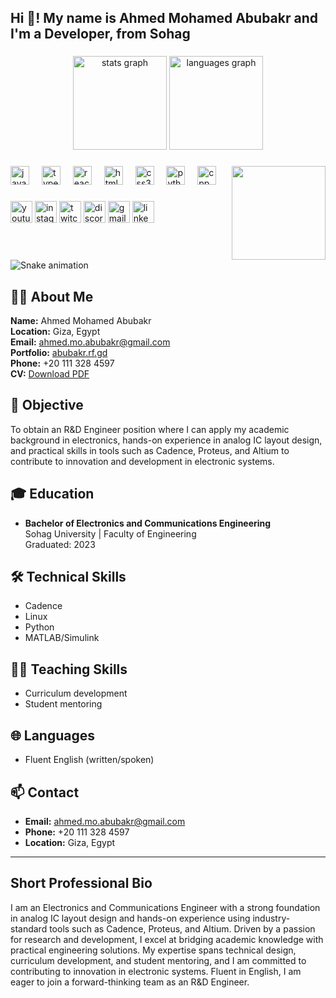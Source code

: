 <h2 align="left">Hi 👋! My name is Ahmed Mohamed Abubakr and I'm a Developer, from Sohag</h2>

###

<div align="center">
  <img src="https://github-readme-stats.vercel.app/api?username=maurodesouza&hide_title=false&hide_rank=false&show_icons=true&include_all_commits=true&count_private=true&disable_animations=false&theme=dracula&locale=en&hide_border=false" height="150" alt="stats graph"  />
  <img src="https://github-readme-stats.vercel.app/api/top-langs?username=maurodesouza&locale=en&hide_title=false&layout=compact&card_width=320&langs_count=5&theme=dracula&hide_border=false" height="150" alt="languages graph"  />
</div>

###

<img align="right" height="150" src="https://media.giphy.com/avatars/default2/200w.gif"  />

###

<div align="left">
  <img src="https://cdn.jsdelivr.net/gh/devicons/devicon/icons/javascript/javascript-original.svg" height="30" alt="javascript logo"  />
  <img width="12" />
  <img src="https://cdn.jsdelivr.net/gh/devicons/devicon/icons/typescript/typescript-original.svg" height="30" alt="typescript logo"  />
  <img width="12" />
  <img src="https://cdn.jsdelivr.net/gh/devicons/devicon/icons/react/react-original.svg" height="30" alt="react logo"  />
  <img width="12" />
  <img src="https://cdn.jsdelivr.net/gh/devicons/devicon/icons/html5/html5-original.svg" height="30" alt="html5 logo"  />
  <img width="12" />
  <img src="https://cdn.jsdelivr.net/gh/devicons/devicon/icons/css3/css3-original.svg" height="30" alt="css3 logo"  />
  <img width="12" />
  <img src="https://cdn.jsdelivr.net/gh/devicons/devicon/icons/python/python-original.svg" height="30" alt="python logo"  />
  <img width="12" />
  <img src="https://cdn.jsdelivr.net/gh/devicons/devicon/icons/cpp/cpp-original.svg" height="30" alt="cpp logo"  />
</div>

###

<div align="left">
  <img src="https://img.shields.io/static/v1?message=Youtube&logo=youtube&label=&color=FF0000&logoColor=white&labelColor=&style=for-the-badge" height="35" alt="youtube logo"  />
  <img src="https://img.shields.io/static/v1?message=Instagram&logo=instagram&label=&color=E4405F&logoColor=white&labelColor=&style=for-the-badge" height="35" alt="instagram logo"  />
  <img src="https://img.shields.io/static/v1?message=Twitch&logo=twitch&label=&color=9146FF&logoColor=white&labelColor=&style=for-the-badge" height="35" alt="twitch logo"  />
  <img src="https://img.shields.io/static/v1?message=Discord&logo=discord&label=&color=7289DA&logoColor=white&labelColor=&style=for-the-badge" height="35" alt="discord logo"  />
  <img src="https://img.shields.io/static/v1?message=Gmail&logo=gmail&label=&color=D14836&logoColor=white&labelColor=&style=for-the-badge" height="35" alt="gmail logo"  />
  <img src="https://img.shields.io/static/v1?message=LinkedIn&logo=linkedin&label=&color=0077B5&logoColor=white&labelColor=&style=for-the-badge" height="35" alt="linkedin logo"  />
</div>

###

<br clear="both">

<img src="https://raw.githubusercontent.com/maurodesouza/maurodesouza/output/snake.svg" alt="Snake animation" />

###
## 👨‍💼 About Me

**Name:** Ahmed Mohamed Abubakr  
**Location:** Giza, Egypt  
**Email:** [ahmed.mo.abubakr@gmail.com](mailto:ahmed.mo.abubakr@gmail.com)  
**Portfolio:** [abubakr.rf.gd](https://abubakr.rf.gd)  
**Phone:** +20 111 328 4597  
**CV:** [Download PDF](assets/cv/ahmed-mohamed-abubakr.pdf)

## 🎯 Objective

To obtain an R&D Engineer position where I can apply my academic background in electronics, hands-on experience in analog IC layout design, and practical skills in tools such as Cadence, Proteus, and Altium to contribute to innovation and development in electronic systems.

## 🎓 Education

- **Bachelor of Electronics and Communications Engineering**  
  Sohag University | Faculty of Engineering  
  Graduated: 2023

## 🛠️ Technical Skills

- Cadence
- Linux
- Python
- MATLAB/Simulink

## 👨‍🏫 Teaching Skills

- Curriculum development
- Student mentoring

## 🌐 Languages

- Fluent English (written/spoken)

## 📫 Contact

- **Email:** [ahmed.mo.abubakr@gmail.com](mailto:ahmed.mo.abubakr@gmail.com)
- **Phone:** +20 111 328 4597
- **Location:** Giza, Egypt

---

## Short Professional Bio

I am an Electronics and Communications Engineer with a strong foundation in analog IC layout design and hands-on experience using industry-standard tools such as Cadence, Proteus, and Altium. Driven by a passion for research and development, I excel at bridging academic knowledge with practical engineering solutions. My expertise spans technical design, curriculum development, and student mentoring, and I am committed to contributing to innovation in electronic systems. Fluent in English, I am eager to join a forward-thinking team as an R&D Engineer.
